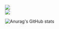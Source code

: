 <img src="https://img.shields.io/badge/Python-3776AB?style=plastic&logo=Python&logoColor=white"> <br><img src="https://img.shields.io/badge/R-276DC3?style=plastic&logo=R&logoColor=white">

![Anurag's GitHub stats](https://github-readme-stats.vercel.app/api?username=Mongmwa&show_icons=true&theme=radical)
